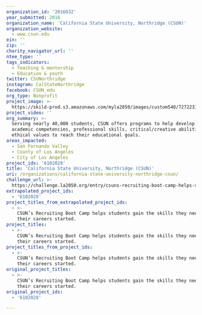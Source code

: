 ```yaml
---
organization_id: '2016032'
year_submitted: 2016
organization_name: 'California State University, Northridge (CSUN)'
organization_website:
  - www.csun.edu
ein: ''
zip: ''
charity_navigator_url: ''
ntee_type: ''
tags_indicators:
  - Teaching & mentorship
  - Education & youth
twitter: CSUNorthridge
instagram: CalStateNorthridge
facebook: CSUN_edu
org_type: Nonprofit
project_image: >-
  https://skild-prod.s3.amazonaws.com/myla2050/images/custom540/7272231265741-team91.jpg
project_video: ''
org_summary: >-
  Serving nearly 40,000 students, CSUN offers programs to help develop the
  academic competencies, professional skills, critical/creative abilities, and
  ethical values to reach their educational goals.
areas_impacted:
  - San Fernando Valley
  - County of Los Angeles
  - City of Los Angeles
project_ids: '6102028'
title: 'California State University, Northridge (CSUN)'
uri: /organizations/california-state-university-northridge-csun/
challenge_url: >-
  https://challenge.la2050.org/entry/csuns-recruiting-boot-camp-helps-students-gain-the-skills-they-need-to-get-their-careers-started
extrapolated_project_ids:
  - '6102028'
project_titles_from_extrapolated_project_ids:
  - >-
    CSUN’s Recruiting Boot Camp helps students gain the skills they need to get
    their careers started.
project_titles:
  - >-
    CSUN’s Recruiting Boot Camp helps students gain the skills they need to get
    their careers started.
project_titles_from_project_ids:
  - >-
    CSUN’s Recruiting Boot Camp helps students gain the skills they need to get
    their careers started.
original_project_titles:
  - >-
    CSUN’s Recruiting Boot Camp helps students gain the skills they need to get
    their careers started.
original_project_ids:
  - '6102028'

---
```

